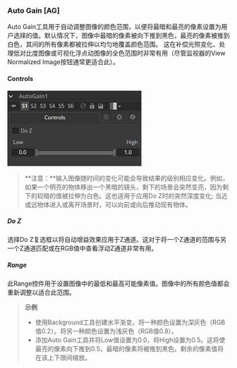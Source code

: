 ### Auto Gain [AG]

Auto Gain工具用于自动调整图像的颜色范围，以便将最暗和最亮的像素设置为用户选择的值。默认情况下，图像中最暗的像素被向下推到黑色，最亮的像素被推到白色，其间的所有像素都被拉伸以均匀地覆盖颜色范围。
这在补偿光照变化、处理低对比度图像或可视化浮点动图像的全色范围时非常有用（尽管监视器的View Normalized Image按钮通常更适合此）。

#### Controls

![AG_Controls](images/AG_Controls.jpg)

> **注意：**输入图像随时间的变化可能会导致结果的级别相应变化。例如，如果一个明亮的物体移出一个黑暗的镜头，剩下的场景会突然变亮，因为剩下的较暗的值被拉伸为白色。这也适用于应用Do Z时的突然深度变化; 当近或远物体进入或离开场景时，可以向前或向后推动现有物体。

##### Do Z

选择Do Z复选框以将自动增益效果应用于Z通道。这对于将一个Z通道的范围与另一个Z通道匹配或在RGB值中查看浮动Z通道非常有用。

##### Range

此Range控件用于设置图像中的最低和最高可能像素值。图像中的所有颜色值都会重新调整以适合此范围。

> **示例**
>
> - 使用Background工具创建水平渐变。将一种颜色设置为深灰色（RGB值0.2）。将另一种颜色设置为浅灰色（RGB值0.8）。
> - 添加Auto Gain工具并将Low值设置为0.0，将High设置为0.5。这将使最亮的像素向下推到0.5，最暗的像素将被推到黑色。剩余的像素值将在该上下限间缩放。